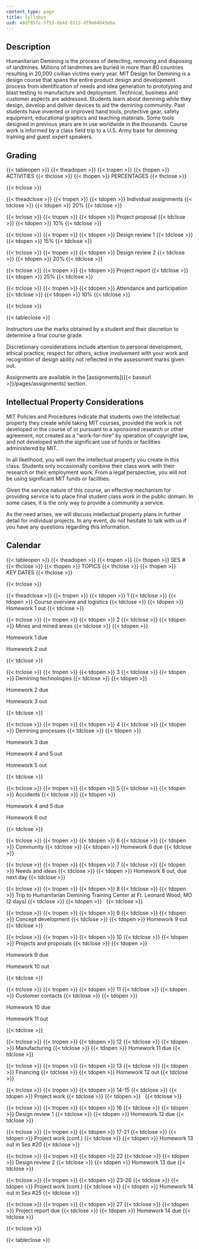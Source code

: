 ```yaml
---
content_type: page
title: Syllabus
uid: 48df85fc-5f53-de4d-0113-df9a04045eba
---
```


Description
-----------

Humanitarian Demining is the process of detecting, removing and disposing of landmines. Millions of landmines are buried in more than 80 countries resulting in 20,000 civilian victims every year. MIT Design for Demining is a design course that spans the entire product design and development process from identification of needs and idea generation to prototyping and blast testing to manufacture and deployment. Technical, business and customer aspects are addressed. Students learn about demining while they design, develop and deliver devices to aid the demining community. Past students have invented or improved hand tools, protective gear, safety equipment, educational graphics and teaching materials. Some tools designed in previous years are in use worldwide in the thousands. Course work is informed by a class field trip to a U.S. Army base for demining training and guest expert speakers.

Grading
-------

{{< tableopen >}}
{{< theadopen >}}
{{< tropen >}}
{{< thopen >}}
ACTIVITIES
{{< thclose >}}
{{< thopen >}}
PERCENTAGES
{{< thclose >}}

{{< trclose >}}

{{< theadclose >}}
{{< tropen >}}
{{< tdopen >}}
Individual assignments
{{< tdclose >}}
{{< tdopen >}}
20%
{{< tdclose >}}

{{< trclose >}}
{{< tropen >}}
{{< tdopen >}}
Project proposal
{{< tdclose >}}
{{< tdopen >}}
10%
{{< tdclose >}}

{{< trclose >}}
{{< tropen >}}
{{< tdopen >}}
Design review 1
{{< tdclose >}}
{{< tdopen >}}
15%
{{< tdclose >}}

{{< trclose >}}
{{< tropen >}}
{{< tdopen >}}
Design review 2
{{< tdclose >}}
{{< tdopen >}}
20%
{{< tdclose >}}

{{< trclose >}}
{{< tropen >}}
{{< tdopen >}}
Project report
{{< tdclose >}}
{{< tdopen >}}
25%
{{< tdclose >}}

{{< trclose >}}
{{< tropen >}}
{{< tdopen >}}
Attendance and participation
{{< tdclose >}}
{{< tdopen >}}
10%
{{< tdclose >}}

{{< trclose >}}

{{< tableclose >}}

Instructors use the marks obtained by a student and their discretion to determine a final course grade.

Discretionary considerations include attention to personal development, ethical practice, respect for others, active involvement with your work and recognition of design ability not reflected in the assessment marks given out.

Assignments are available in the [assignments]({{< baseurl >}}/pages/assignments) section.

Intellectual Property Considerations
------------------------------------

MIT Policies and Procedures indicate that students own the intellectual property they create while taking MIT courses, provided the work is not developed in the course of or pursuant to a sponsored research or other agreement, not created as a "work-for-hire" by operation of copyright law, and not developed with the significant use of funds or facilities administered by MIT.

In all likelihood, you will own the intellectual property you create in this class. Students only occasionally combine their class work with their research or their employment work. From a legal perspective, you will not be using significant MIT funds or facilities.

Given the service nature of this course, an effective mechanism for providing service is to place final student class work in the public domain. In some cases, it is the only way to provide a community a service.

As the need arises, we will discuss intellectual property plans in further detail for individual projects. In any event, do not hesitate to talk with us if you have any questions regarding this information.

Calendar
--------

{{< tableopen >}}
{{< theadopen >}}
{{< tropen >}}
{{< thopen >}}
SES #
{{< thclose >}}
{{< thopen >}}
TOPICS
{{< thclose >}}
{{< thopen >}}
KEY DATES
{{< thclose >}}

{{< trclose >}}

{{< theadclose >}}
{{< tropen >}}
{{< tdopen >}}
1
{{< tdclose >}}
{{< tdopen >}}
Course overview and logistics
{{< tdclose >}}
{{< tdopen >}}
Homework 1 out
{{< tdclose >}}

{{< trclose >}}
{{< tropen >}}
{{< tdopen >}}
2
{{< tdclose >}}
{{< tdopen >}}
Mines and mined areas
{{< tdclose >}}
{{< tdopen >}}


Homework 1 due

Homework 2 out


{{< tdclose >}}

{{< trclose >}}
{{< tropen >}}
{{< tdopen >}}
3
{{< tdclose >}}
{{< tdopen >}}
Demining technologies
{{< tdclose >}}
{{< tdopen >}}


Homework 2 due

Homework 3 out


{{< tdclose >}}

{{< trclose >}}
{{< tropen >}}
{{< tdopen >}}
4
{{< tdclose >}}
{{< tdopen >}}
Demining processes
{{< tdclose >}}
{{< tdopen >}}


Homework 3 due

Homework 4 and 5 out

Homework 5 out


{{< tdclose >}}

{{< trclose >}}
{{< tropen >}}
{{< tdopen >}}
5
{{< tdclose >}}
{{< tdopen >}}
Accidents
{{< tdclose >}}
{{< tdopen >}}


Homework 4 and 5 due

Homework 6 out


{{< tdclose >}}

{{< trclose >}}
{{< tropen >}}
{{< tdopen >}}
6
{{< tdclose >}}
{{< tdopen >}}
Community
{{< tdclose >}}
{{< tdopen >}}
Homework 6 due
{{< tdclose >}}

{{< trclose >}}
{{< tropen >}}
{{< tdopen >}}
7
{{< tdclose >}}
{{< tdopen >}}
Needs and ideas
{{< tdclose >}}
{{< tdopen >}}
Homework 8 out, due next day
{{< tdclose >}}

{{< trclose >}}
{{< tropen >}}
{{< tdopen >}}
8
{{< tdclose >}}
{{< tdopen >}}
Trip to Humanitarian Demining Training Center at Ft. Leonard Wood, MO (2 days)
{{< tdclose >}}
{{< tdopen >}}
 
{{< tdclose >}}

{{< trclose >}}
{{< tropen >}}
{{< tdopen >}}
9
{{< tdclose >}}
{{< tdopen >}}
Concept development
{{< tdclose >}}
{{< tdopen >}}
Homework 9 out
{{< tdclose >}}

{{< trclose >}}
{{< tropen >}}
{{< tdopen >}}
10
{{< tdclose >}}
{{< tdopen >}}
Projects and proposals
{{< tdclose >}}
{{< tdopen >}}


Homework 9 due

Homework 10 out


{{< tdclose >}}

{{< trclose >}}
{{< tropen >}}
{{< tdopen >}}
11
{{< tdclose >}}
{{< tdopen >}}
Customer contacts
{{< tdclose >}}
{{< tdopen >}}


Homework 10 due

Homework 11 out


{{< tdclose >}}

{{< trclose >}}
{{< tropen >}}
{{< tdopen >}}
12
{{< tdclose >}}
{{< tdopen >}}
Manufacturing
{{< tdclose >}}
{{< tdopen >}}
Homework 11 due
{{< tdclose >}}

{{< trclose >}}
{{< tropen >}}
{{< tdopen >}}
13
{{< tdclose >}}
{{< tdopen >}}
Financing
{{< tdclose >}}
{{< tdopen >}}
Homework 12 out
{{< tdclose >}}

{{< trclose >}}
{{< tropen >}}
{{< tdopen >}}
14-15
{{< tdclose >}}
{{< tdopen >}}
Project work
{{< tdclose >}}
{{< tdopen >}}
 
{{< tdclose >}}

{{< trclose >}}
{{< tropen >}}
{{< tdopen >}}
16
{{< tdclose >}}
{{< tdopen >}}
Design review 1
{{< tdclose >}}
{{< tdopen >}}
Homework 12 due
{{< tdclose >}}

{{< trclose >}}
{{< tropen >}}
{{< tdopen >}}
17-21
{{< tdclose >}}
{{< tdopen >}}
Project work (cont.)
{{< tdclose >}}
{{< tdopen >}}
Homework 13 out in Ses #20
{{< tdclose >}}

{{< trclose >}}
{{< tropen >}}
{{< tdopen >}}
22
{{< tdclose >}}
{{< tdopen >}}
Design review 2
{{< tdclose >}}
{{< tdopen >}}
Homework 13 due
{{< tdclose >}}

{{< trclose >}}
{{< tropen >}}
{{< tdopen >}}
23-26
{{< tdclose >}}
{{< tdopen >}}
Project work (cont.)
{{< tdclose >}}
{{< tdopen >}}
Homework 14 out in Ses #25
{{< tdclose >}}

{{< trclose >}}
{{< tropen >}}
{{< tdopen >}}
27
{{< tdclose >}}
{{< tdopen >}}
Project report due
{{< tdclose >}}
{{< tdopen >}}
Homework 14 due
{{< tdclose >}}

{{< trclose >}}

{{< tableclose >}}